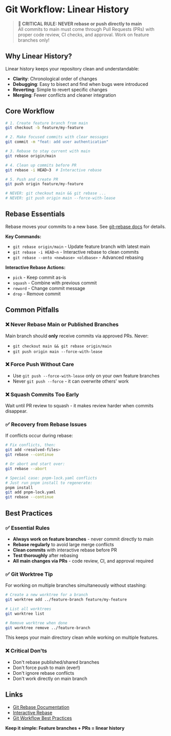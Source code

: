 # Git Workflow: Linear History

> **🚨 CRITICAL RULE: NEVER rebase or push directly to main**<br/>
> All commits to main must come through Pull Requests (PRs) with proper code review, CI checks, and approval. Work on feature branches only!

## Why Linear History?

Linear history keeps your repository clean and understandable:
- **Clarity**: Chronological order of changes
- **Debugging**: Easy to bisect and find when bugs were introduced
- **Reverting**: Simple to revert specific changes
- **Merging**: Fewer conflicts and cleaner integration

## Core Workflow

```bash
# 1. Create feature branch from main
git checkout -b feature/my-feature

# 2. Make focused commits with clear messages
git commit -m "feat: add user authentication"

# 3. Rebase to stay current with main
git rebase origin/main

# 4. Clean up commits before PR
git rebase -i HEAD~3  # Interactive rebase

# 5. Push and create PR
git push origin feature/my-feature

# NEVER: git checkout main && git rebase ...
# NEVER: git push origin main --force-with-lease
```

## Rebase Essentials

Rebase moves your commits to a new base. See [git-rebase docs](https://git-scm.com/docs/git-rebase) for details.

**Key Commands:**
- `git rebase origin/main` - Update feature branch with latest main
- `git rebase -i HEAD~n` - Interactive rebase to clean commits
- `git rebase --onto <newbase> <oldbase>` - Advanced rebasing

**Interactive Rebase Actions:**
- `pick` - Keep commit as-is
- `squash` - Combine with previous commit
- `reword` - Change commit message
- `drop` - Remove commit

## Common Pitfalls

### ❌ Never Rebase Main or Published Branches
Main branch should **only** receive commits via approved PRs. Never:
- `git checkout main && git rebase origin/main`
- `git push origin main --force-with-lease`

### ❌ Force Push Without Care
- Use `git push --force-with-lease` only on your own feature branches
- Never `git push --force` - it can overwrite others' work

### ❌ Squash Commits Too Early
Wait until PR review to squash - it makes review harder when commits disappear.

### ✅ Recovery from Rebase Issues
If conflicts occur during rebase:
```bash
# Fix conflicts, then:
git add <resolved-files>
git rebase --continue

# Or abort and start over:
git rebase --abort

# Special case: pnpm-lock.yaml conflicts
# Just run pnpm install to regenerate:
pnpm install
git add pnpm-lock.yaml
git rebase --continue
```

## Best Practices

### ✅ Essential Rules
- **Always work on feature branches** - never commit directly to main
- **Rebase regularly** to avoid large merge conflicts
- **Clean commits** with interactive rebase before PR
- **Test thoroughly** after rebasing
- **All main changes via PRs** - code review, CI, and approval required

### ✅ Git Worktree Tip
For working on multiple branches simultaneously without stashing:
```bash
# Create a new worktree for a branch
git worktree add ../feature-branch feature/my-feature

# List all worktrees
git worktree list

# Remove worktree when done
git worktree remove ../feature-branch
```
This keeps your main directory clean while working on multiple features.

### ❌ Critical Don'ts
- Don't rebase published/shared branches
- Don't force push to main (ever!)
- Don't ignore rebase conflicts
- Don't work directly on main branch

## Links
- [Git Rebase Documentation](https://git-scm.com/docs/git-rebase)
- [Interactive Rebase](https://git-scm.com/docs/git-rebase#_interactive_mode)
- [Git Workflow Best Practices](https://git-scm.com/book/en/v2/Git-Branching-Rebasing)

**Keep it simple: Feature branches + PRs = linear history**
